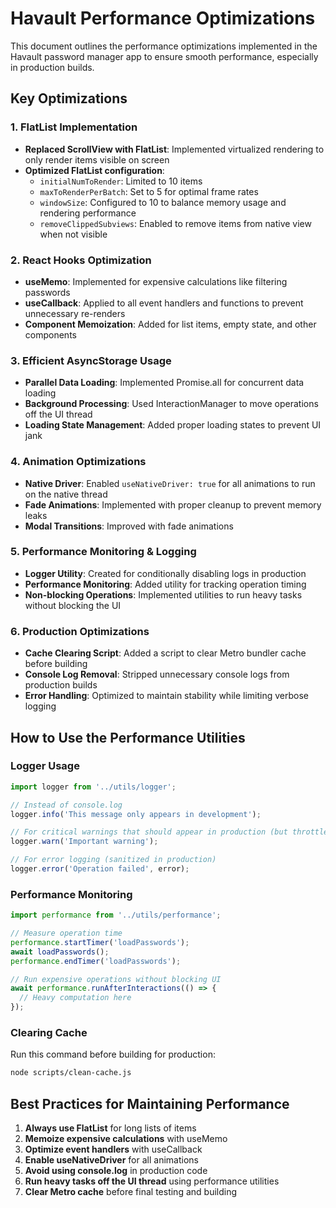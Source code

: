 # Havault Performance Optimizations

This document outlines the performance optimizations implemented in the Havault password manager app to ensure smooth performance, especially in production builds.

## Key Optimizations

### 1. FlatList Implementation

- **Replaced ScrollView with FlatList**: Implemented virtualized rendering to only render items visible on screen
- **Optimized FlatList configuration**:
  - `initialNumToRender`: Limited to 10 items
  - `maxToRenderPerBatch`: Set to 5 for optimal frame rates
  - `windowSize`: Configured to 10 to balance memory usage and rendering performance
  - `removeClippedSubviews`: Enabled to remove items from native view when not visible

### 2. React Hooks Optimization

- **useMemo**: Implemented for expensive calculations like filtering passwords
- **useCallback**: Applied to all event handlers and functions to prevent unnecessary re-renders
- **Component Memoization**: Added for list items, empty state, and other components

### 3. Efficient AsyncStorage Usage

- **Parallel Data Loading**: Implemented Promise.all for concurrent data loading
- **Background Processing**: Used InteractionManager to move operations off the UI thread
- **Loading State Management**: Added proper loading states to prevent UI jank

### 4. Animation Optimizations

- **Native Driver**: Enabled `useNativeDriver: true` for all animations to run on the native thread
- **Fade Animations**: Implemented with proper cleanup to prevent memory leaks
- **Modal Transitions**: Improved with fade animations

### 5. Performance Monitoring & Logging

- **Logger Utility**: Created for conditionally disabling logs in production
- **Performance Monitoring**: Added utility for tracking operation timing
- **Non-blocking Operations**: Implemented utilities to run heavy tasks without blocking the UI

### 6. Production Optimizations

- **Cache Clearing Script**: Added a script to clear Metro bundler cache before building
- **Console Log Removal**: Stripped unnecessary console logs from production builds
- **Error Handling**: Optimized to maintain stability while limiting verbose logging

## How to Use the Performance Utilities

### Logger Usage

```typescript
import logger from '../utils/logger';

// Instead of console.log
logger.info('This message only appears in development');

// For critical warnings that should appear in production (but throttled)
logger.warn('Important warning');

// For error logging (sanitized in production)
logger.error('Operation failed', error);
```

### Performance Monitoring

```typescript
import performance from '../utils/performance';

// Measure operation time
performance.startTimer('loadPasswords');
await loadPasswords();
performance.endTimer('loadPasswords');

// Run expensive operations without blocking UI
await performance.runAfterInteractions(() => {
  // Heavy computation here
});
```

### Clearing Cache

Run this command before building for production:

```bash
node scripts/clean-cache.js
```

## Best Practices for Maintaining Performance

1. **Always use FlatList** for long lists of items
2. **Memoize expensive calculations** with useMemo
3. **Optimize event handlers** with useCallback
4. **Enable useNativeDriver** for all animations
5. **Avoid using console.log** in production code
6. **Run heavy tasks off the UI thread** using performance utilities
7. **Clear Metro cache** before final testing and building 
